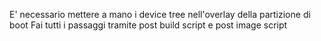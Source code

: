 E' necessario mettere a mano i device tree nell'overlay della partizione di boot
Fai tutti i passaggi tramite post build script e post image script
